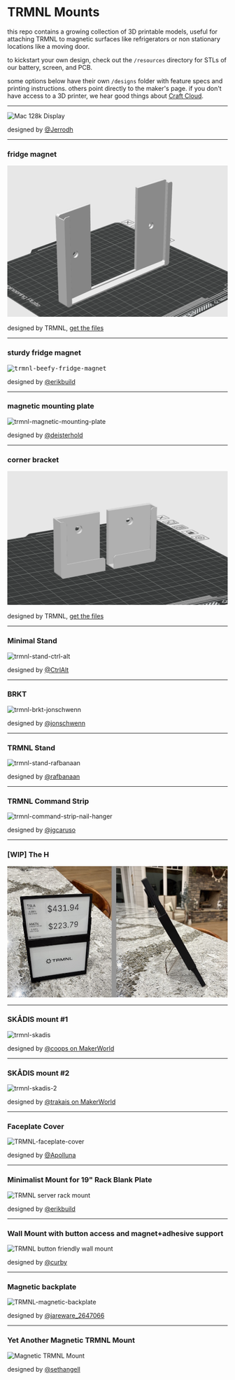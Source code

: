 # TRMNL Mounts

this repo contains a growing collection of 3D printable models, useful for attaching TRMNL to magnetic surfaces like refrigerators or non stationary locations like a moving door.

to kickstart your own design, check out the `/resources` directory for STLs of our battery, screen, and PCB.

some options below have their own `/designs` folder with feature specs and printing instructions. others point directly to the maker's page. if you don't have access to a 3D printer, we hear good things about [Craft Cloud](https://craftcloud3d.com/upload).

---

![Mac 128k Display](https://github.com/user-attachments/assets/8a41d642-3e28-418f-b95c-4c818e839a0d)

designed by [@Jerrodh](https://makerworld.com/en/models/1516432-mac-128k-display-stand-for-trmnl-e-ink-dashboard#profileId-1588587)

---

### fridge magnet

<kbd>![trmnl-fridge-magnet-front-preview](https://github.com/usetrmnl/mounts/blob/main/designs/fridge_magnet/preview/front%20-%20fridge_mount_3.1.png)</kbd>

designed by TRMNL, [get the files](https://github.com/usetrmnl/mounts/tree/main/designs/fridge_magnet)

---

### sturdy fridge magnet

<kbd>![trmnl-beefy-fridge-magnet](https://github.com/user-attachments/assets/94493388-19e6-4f62-ac63-d2783833e840)</kbd>

designed by [@erikbuild](https://www.printables.com/model/1311911-trmnl-sturdy-fridge-magnet-mount)

---

### magnetic mounting plate

![trmnl-magnetic-mounting-plate](https://github.com/user-attachments/assets/dd6d9ed2-b7f8-42ac-bbcd-28ae6d58514a)

designed by [@deisterhold](https://makerworld.com/en/models/1388620-trmnl-magnetic-mounting-plate#profileId-1438495)

---

### corner bracket

![corner-bracket-front-preview](https://github.com/usetrmnl/mounts/blob/main/designs/corner_bracket/preview/front%20-%20corner_bracket_3.1.png)

designed by TRMNL, [get the files](https://github.com/usetrmnl/mounts/tree/main/designs/corner_bracket)

---

### Minimal Stand

![trmnl-stand-ctrl-alt](https://github.com/user-attachments/assets/8961a014-4682-4642-9116-865eb9ef53d2)

designed by [@CtrlAlt](https://makerworld.com/en/models/1267576-trmnl-stand-for-e-ink-dashboard)

---

### BRKT

![trmnl-brkt-jonschwenn](https://github.com/user-attachments/assets/f2da76cc-3f02-43fa-8e09-d0f6700798a5)

designed by [@jonschwenn](https://www.printables.com/model/1194757-trmnl-brkt)

---

### TRMNL Stand

![trmnl-stand-rafbanaan](https://github.com/user-attachments/assets/cf788dc2-d9f1-4ea9-ad45-caf90f97bcdd)

designed by [@rafbanaan](https://makerworld.com/en/models/1094514)

---

### TRMNL Command Strip

![trmnl-command-strip-nail-hanger](https://github.com/user-attachments/assets/121c192b-0546-4b00-b399-dcc7c2c42017)

designed by [@jgcaruso](https://makerworld.com/en/models/1189641-trmnl-command-strip-nail)

---

### [WIP] The H

![the-h-wip-preview](https://github.com/usetrmnl/mounts/blob/main/designs/the_h/preview/the_h.jpeg)



---

### SKÅDIS mount #1

![trmnl-skadis](https://makerworld.bblmw.com/makerworld/model/US3a1af63a9befc2/design/2025-02-27_1cf7c90d0e8c5.jpg?x-oss-process=image/resize,w_1920/format,webp)

designed by [@coops on MakerWorld](https://makerworld.com/en/models/1156997-trmnl-skadis-mount)

---

### SKÅDIS mount #2

![trmnl-skadis-2](https://makerworld.bblmw.com/makerworld/model/US9294ab6415dfde/design/2025-05-30_9717154bdea87.jpg?x-oss-process=image/resize,w_1920/format,webp)

designed by [@trakais on MakerWorld](https://makerworld.com/en/models/1469457-tmrnl-mini-hook-for-ikea-skadis-pegboard#profileId-1533577)

---

### Faceplate Cover

![TRMNL-faceplate-cover](https://github.com/user-attachments/assets/98dc6752-ed4e-4154-b2af-a3f93717fdb0)

designed by [@Apolluna](https://www.printables.com/model/1313342-trmnl-faceplate-cover)

---

### Minimalist Mount for 19" Rack Blank Plate

![TRMNL server rack mount](https://github.com/user-attachments/assets/6decde3c-44fe-4ed6-8a67-bf33a5cfde78)

designed by [@erikbuild](https://www.printables.com/model/1316341-trmnl-minimalist-mount-for-19-rack-blank-plate)

---

### Wall Mount with button access and magnet+adhesive support

![TRMNL button friendly wall mount](https://github.com/user-attachments/assets/7d72d339-83ab-4034-bfd4-02b01ab2a484)

designed by [@curby](https://www.printables.com/model/1316584-trmnl-button-mount)

---

### Magnetic backplate

![TRMNL-magnetic-backplate](https://github.com/user-attachments/assets/9a81c622-644d-46e4-ac95-5773488f5c71)

designed by [@jareware_2647066](https://www.printables.com/model/1316234-trmnl-magnetic-backplate)

---

### Yet Another Magnetic TRMNL Mount

![Magnetic TRMNL Mount](https://github.com/user-attachments/assets/259df273-40fb-4b91-828c-9942409c2655)

designed by [@sethangell](https://makerworld.com/en/models/1513288-magnetic-trmnl-mount#profileId-1584851)


